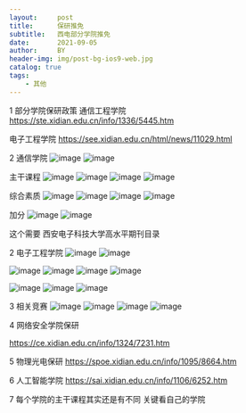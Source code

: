 ```yaml
---
layout:     post
title:      保研推免
subtitle:   西电部分学院推免
date:       2021-09-05
author:     BY
header-img: img/post-bg-ios9-web.jpg
catalog: true
tags:
    - 其他 
---
```

1 部分学院保研政策 
通信工程学院
https://ste.xidian.edu.cn/info/1336/5445.htm


电子工程学院 
https://see.xidian.edu.cn/html/news/11029.html

2 通信学院
![image](https://user-images.githubusercontent.com/24884878/132118295-6a7b0334-3af9-4e25-a691-422f8a84770d.png)
![image](https://user-images.githubusercontent.com/24884878/132118300-c8df600a-d54e-4f4a-aba3-4795b6cf0b22.png)

主干课程
![image](https://user-images.githubusercontent.com/24884878/132118552-c039892e-00e7-45fd-94c6-880d876ddabf.png)
![image](https://user-images.githubusercontent.com/24884878/132118556-d433e79c-1cd2-47ac-8950-dc31628c565f.png)
![image](https://user-images.githubusercontent.com/24884878/132118559-6b0913cb-6334-445e-a3d9-82bbf7969efe.png)
![image](https://user-images.githubusercontent.com/24884878/132118561-6b0cff66-25c2-46a6-9af8-47beade750f1.png)

综合素质
![image](https://user-images.githubusercontent.com/24884878/132118651-ad3acb23-a345-4130-b9dc-8a8b5d631cff.png)
![image](https://user-images.githubusercontent.com/24884878/132118658-fafa3510-1898-4985-8cd5-3e971d9c30f4.png)
![image](https://user-images.githubusercontent.com/24884878/132118665-e39dcd16-e140-4a14-b135-32e84997adf0.png)
![image](https://user-images.githubusercontent.com/24884878/132118670-b64ecc17-a7d5-40df-b36f-a64066e5da4e.png)

加分
![image](https://user-images.githubusercontent.com/24884878/132118685-be86b34a-9c2a-4423-b410-c787e5de9712.png)
![image](https://user-images.githubusercontent.com/24884878/132118693-09f77d7f-0e74-4437-ac5a-cd8860a245f4.png)


这个需要 西安电子科技大学高水平期刊目录

2 电子工程学院
![image](https://user-images.githubusercontent.com/24884878/132118735-05140754-7b02-45d0-ac20-dbfe3477b6c5.png)
![image](https://user-images.githubusercontent.com/24884878/132118755-06334736-31b7-46de-a67a-739620d46ff5.png)


![image](https://user-images.githubusercontent.com/24884878/132118799-53c88e49-9628-4ac8-9e9c-7eb62fbd67e7.png)
![image](https://user-images.githubusercontent.com/24884878/132118808-9e9f39cc-6775-43f1-877f-08d04c12025d.png)
![image](https://user-images.githubusercontent.com/24884878/132118814-0736763c-a389-4fd1-847d-2004b553900c.png)
![image](https://user-images.githubusercontent.com/24884878/132118818-2dd70b46-1ad2-4ae7-89b3-c3883bf9f2e0.png)

![image](https://user-images.githubusercontent.com/24884878/132118822-b747c304-0e2b-4fa8-bee2-10f7ea6edae1.png)
![image](https://user-images.githubusercontent.com/24884878/132118827-a7c9e28d-e61c-4ce4-bdce-9a2c0c783caa.png)
![image](https://user-images.githubusercontent.com/24884878/132118833-240935fc-d1c4-4256-829d-bd4c3f0ca7b3.png)

3 相关竞赛
![image](https://user-images.githubusercontent.com/24884878/132118861-4bf22cad-ef6c-4718-8c1c-ea39c9419448.png)
![image](https://user-images.githubusercontent.com/24884878/132118865-d6b7023b-fd4a-4033-8d6f-234521ad8adc.png)
![image](https://user-images.githubusercontent.com/24884878/132118871-bd283a6c-26f3-4f7c-b04e-3b6677928518.png)
![image](https://user-images.githubusercontent.com/24884878/132118874-521096a9-dff8-43cd-b3fe-9a5d3618c1e5.png)


4 网络安全学院保研

https://ce.xidian.edu.cn/info/1324/7231.htm

5 物理光电保研 
https://spoe.xidian.edu.cn/info/1095/8664.htm

6 人工智能学院 
https://sai.xidian.edu.cn/info/1106/6252.htm

7 每个学院的主干课程其实还是有不同 关键看自己的学院 

